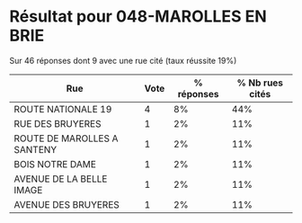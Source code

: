 # Résultat pour 048-MAROLLES EN BRIE

Sur 46 réponses dont 9 avec une rue cité (taux réussite 19%)

| Rue | Vote | % réponses | % Nb rues cités|
|-----|------|------------|----------------|
| ROUTE NATIONALE 19 | 4 | 8% | 44%|
| RUE DES BRUYERES | 1 | 2% | 11%|
| ROUTE DE MAROLLES A SANTENY | 1 | 2% | 11%|
| BOIS NOTRE DAME | 1 | 2% | 11%|
| AVENUE DE LA BELLE IMAGE | 1 | 2% | 11%|
| AVENUE DES BRUYERES | 1 | 2% | 11%|
